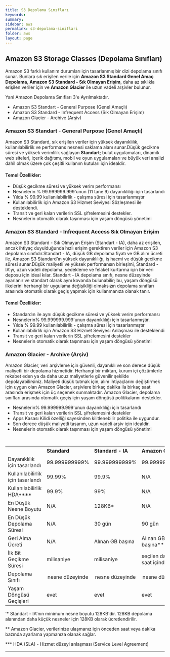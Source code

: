 ```yaml
---
title: S3 Depolama Sınıfları
keywords: 
summary:
sidebar: aws
permalink: s3-depolama-siniflari
folder: aws
layout: page
---
```



## Amazon S3 Storage Classes (Depolama Sınıfları)

Amazon S3 farklı kullanım durumları için tasarlanmış bir dizi depolama sınıfı sunar. Bunlara sık erişilen verile için **Amazon S3 Standard Genel Amaç Depolama**, **Amazon S3 Standard - Sık Olmayan Erişim**, daha az sıklıkla erişilen veriler için ve **Amazon Glacier** ile uzun vadeli arşivler bulunur.

Yani Amazon Depolama Sınıfları 3'e Ayrılmaktadır.

* Amazon S3 Standart - General Purpose (Genel Amaçlı)
* Amazon S3 Standard - Infrequent Access (Sık Olmayan Erişim)
* Amazon Glacier - Archive (Arşiv)


### Amazon S3 Standart - General Purpose (Genel Amaçlı)

Amazon S3 Standard, sık erişilen veriler için yüksek dayanıklılık, kullanılabilirlik ve performans nesnesi saklama alanı sunar.Düşük gecikme süresi ve yüksek verimlilik sağlayan **Standart**; bulut uygulamaları, dinamik web siteleri, içerik dağıtımı, mobil ve oyun uygulamaları ve büyük veri analizi dahil olmak üzere çok çeşitli kullanım kutuları için idealdir. 

#### Temel Özellikler:

* Düşük gecikme süresi ve yüksek verim performansı
* Nesnelerin % 99.999999.999'unun (11 tane 9) dayanıklılığı için tasarlandı 
* Yılda % 99.99 kullanılabilirlik - çalışma süresi için tasarlanmıştır
* Kullanılabilirlik için Amazon S3 Hizmet Seviyesi Sözleşmesi ile desteklendi.
* Transit ve geri kalan verilerin SSL şifrelemesini destekler.
* Nesnelerin otomatik olarak taşınması için yaşam döngüsü yönetimi

### Amazon S3 Standard - Infrequent Access  Sık Olmayan Erişim 

Amazon S3 Standard - Sık Olmayan Erişim  (Standart - IA), daha az erişilen, ancak ihtiyaç duyulduğunda hızlı erişim gerektiren veriler için Amazon S3 depolama sınıfıdır.Standart - IA, düşük GB depolama fiyatı ve GB alım ücreti ile, Amazon S3 Standard'ın yüksek dayanıklılığı, iş hacmi ve düşük gecikme süresi sunar.Düşük maliyetli ve yüksek performansın birleşimi, Standard - IA'yı, uzun vadeli depolama, yedekleme ve felaket kurtarma için bir veri deposu için ideal kılar. Standart - IA depolama sınıfı, nesne düzeyinde ayarlanır ve standart olarak aynı kovanda bulunabilir; bu, yaşam döngüsü ilkelerini herhangi bir uygulama değişikliği olmaksızın depolama sınıfları arasında otomatik olarak geçiş yapmak için kullanmanıza olanak tanır.


#### Temel Özellikler:

* Standardın ile aynı düşük gecikme süresi ve yüksek verim performansı
* Nesnelerin% 99.999999.999'unun dayanıklılığı için tasarlanmıştır.
* Yılda % 99.99 kullanılabilirlik - çalışma süresi için tasarlanmıştır
* Kullanılabilirlik için Amazon S3 Hizmet Seviyesi Anlaşması ile desteklendi
* Transit ve geri kalan verilerin SSL şifrelemesini destekler
* Nesnelerin otomatik olarak taşınması için yaşam döngüsü yönetimi

### Amazon Glacier - Archive (Arşiv)

Amazon Glacier, veri arşivleme için güvenli, dayanıklı ve son derece düşük maliyetli bir depolama hizmetidir. Herhangi bir miktarı, kurum içi çözümlerle rekabet eden ya da daha ucuz maliyetlerle güvenilir şekilde depolayabilirsiniz. Maliyeti düşük tutmak için, alım ihtiyaçlarını değiştirmek için uygun olan Amazon Glacier, arşivlere birkaç dakika ila birkaç saat arasında erişmek için üç seçenek sunmaktadır. Amazon Glacier, depolama sınıfları arasında otomatik geçiş için yaşam döngüsü politikalarını destekler.


* Nesnelerin% 99.999999.999'unun dayanıklılığı için tasarlandı
* Transit ve geri kalan verilerin SSL şifrelemesini destekler
* Apps Kasası Kilidi özelliği sayesinden kilitlenebilir politika ile uygundur.
* Son derece düşük maliyetli tasarım, uzun vadeli arşiv için idealdir.
* Nesnelerin otomatik olarak taşınması için yaşam döngüsü yönetimi


<br>

<table> 
   <tr>
            <td >&nbsp;</td> 
             <td ><b>Standard<br> </b></td> 
             <td><b>Standard - IA<br> </b></td> 
             <td ><b>Amazon Glacier<br> </b></td> 
            </tr> 
            <tr> 
             <td>Dayanıklılık için tasarlandı<br> </td> 
             <td>99.999999999%</td> 
             <td>99.999999999%</td> 
             <td>99.999999999%</td> 
            </tr> 
            <tr> 
             <td >Kullanılabilirlik için tasarlandı </td> 
             <td>99.99%<br> </td> 
             <td >99.9%</td> 
             <td >N/A<br> </td> 
            </tr> 
            <tr> 
             <td>Kullanılabilirlik HDA****<br> </td> 
             <td >99.9%</td> 
             <td >99%</td> 
             <td >N/A</td> 
            </tr> 
            <tr> 
             <td>En Düşük Nesne Boyutu</td> 
             <td >N/A</td> 
             <td >128KB*</td> 
             <td >N/A</td> 
            </tr> 
            <tr> 
             <td >En Düşük Depolama Süresi</td> 
             <td >N/A</td> 
             <td >30 gün</td> 
             <td >90 gün</td> 
            </tr> 
            <tr> 
             <td >Geri Alma Ücreti</td> 
             <td >N/A</td> 
             <td >Alınan GB başına</td> 
             <td >Alınan GB başına**</td> 
            </tr> 
            <tr> 
             <td >İlk Bit Geçikme Süresi</td> 
             <td >milisaniye</td> 
             <td>milisaniye</td> 
             <td >seçilen dakika ve saat içinde***</td> 
            </tr> 
            <tr> 
             <td >Depolama Sınıfı<br> </td> 
             <td style="text-align: center;">nesne düzeyinde</td> 
             <td style="text-align: center;">nesne düzeyinde</td> 
              <td style="text-align: center;">nesne düzeyinde</td> 
            </tr> 
            <tr> 
             <td>Yaşam Döngüsü Geçişleri</td> 
             <td >evet</td> 
             <td>evet</td> 
             <td >evet</td> 
             </tr>
</table>



'* Standart - IA'nın minimum nesne boyutu 128KB'dir. 128KB depolama alanından daha küçük nesneler için 128KB olarak ücretlendirilir.

** Amazon Glacier, verilerinize ulaşmanız için önceden saat veya dakika bazında ayarlama yapmanıza olanak sağlar.

*** HDA (SLA) - Hizmet düzeyi anlaşması (Service Level Agreement)

***